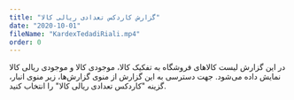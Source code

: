 ```yaml
---
title: "گزارش کاردکس تعدادی ریالی کالا"
date: "2020-10-01"
fileName: "KardexTedadiRiali.mp4"
order: 0
---
```


در این گزارش لیست کالاهای فروشگاه به تفکیک کالا، موجودی کالا و موجودی ریالی کالا نمایش داده می‌شود. جهت دسترسی به این گزارش از منوی گزارش‌ها، زیر منوی انبار، گزینه "کاردکس تعدادی ریالی کالا" را انتخاب کنید.
